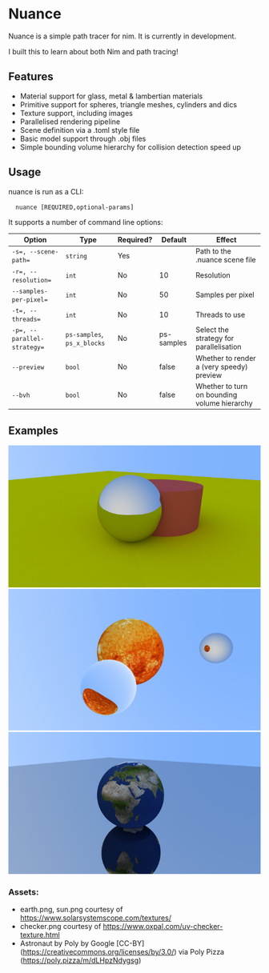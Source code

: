 # Nuance

Nuance is a simple path tracer for nim. It is currently in development.

I built this to learn about both Nim and path tracing!

## Features

- Material support for glass, metal & lambertian materials
- Primitive support for spheres, triangle meshes, cylinders and dics
- Texture support, including images
- Parallelised rendering pipeline
- Scene definition via a .toml style file
- Basic model support through .obj files
- Simple bounding volume hierarchy for collision detection speed up

## Usage

nuance is run as a CLI:

```
  nuance [REQUIRED,optional-params]
```

It supports a number of command line options:

| Option                      | Type                        | Required? | Default    | Effect                                       |
| --------------------------- | --------------------------- | --------- | ---------- | -------------------------------------------- |
| `-s=, --scene-path=`        | `string`                    | Yes       |            | Path to the .nuance scene file               |
| `-r=, --resolution=`        | `int`                       | No        | 10         | Resolution                                   |
| `--samples-per-pixel=`      | `int`                       | No        | 50         | Samples per pixel                            |
| `-t=, --threads=`           | `int`                       | No        | 10         | Threads to use                               |
| `-p=, --parallel-strategy=` | `ps-samples`, `ps_x_blocks` | No        | ps-samples | Select the strategy for parallelisation      |
| `--preview `                | `bool`                      | No        | false      | Whether to render a (very speedy) preview    |
| `--bvh `                    | `bool`                      | No        | false      | Whether to turn on bounding volume hierarchy |

## Examples

![Shape primitives](examples/sphere_cylinder_colours.png?raw=true "Shape primitives")
![Sun and Glass](examples/sun_and_glass.png?raw=true "Sun and Glass render")
![Globe reflection](examples/globe_reflection.png?raw=true "Globe reflection")

### Assets:

- earth.png, sun.png courtesy of https://www.solarsystemscope.com/textures/
- checker.png courtesy of https://www.oxpal.com/uv-checker-texture.html
- Astronaut by Poly by Google [CC-BY] (https://creativecommons.org/licenses/by/3.0/) via Poly Pizza (https://poly.pizza/m/dLHpzNdygsg)
